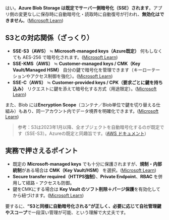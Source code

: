 はい。**Azure Blob Storage は既定でサーバー側暗号化（SSE）されます**。アプリ側の変更なしに保存時に自動暗号化・読取時に自動復号が行われ、**無効化はできません**。([Microsoft Learn][1])

## S3との対応関係（ざっくり）

* **SSE-S3（AWS）** ≒ **Microsoft-managed keys（Azure既定）**
  何もしなくても AES-256 で暗号化されます。([Microsoft Learn][1])
* **SSE-KMS（AWS）** ≒ **Customer-managed keys / CMK（Key Vault/Managed HSM）**
  自分の鍵で暗号化を管理できます（キーローテーションやアクセス制御を強化）。([Microsoft Learn][2])
* **SSE-C（AWS）** ≒ **Customer-provided keys / CPK（要求ごとに鍵を持ち込み）**
  リクエストに鍵を添えて暗号化する方式（用途限定）。([Microsoft Learn][3])

また、Blob には**Encryption Scope**（コンテナ／Blob単位で鍵を切り替える仕組み）もあり、同一アカウント内でデータ境界を明確化できます。([Microsoft Learn][4])

> 参考：S3は2023年1月以降、全オブジェクトを自動暗号化するのが既定です（SSE-S3）。Azureの既定と同趣旨です。([AWS ドキュメント][5])

## 実務で押さえるポイント

* 既定の **Microsoft-managed keys** でも十分に保護されますが、**規制・内部統制**がある場合は **CMK（Key Vault/HSM）** を選択。([Microsoft Learn][2])
* **Secure transfer required（HTTPS強制）**、**Private Endpoint**、**RBAC** を併用して経路・アクセスも防御。
* 鍵をCMKにする場合は **Key Vault のソフト削除＋パージ保護**を有効化してから紐づけます。([Microsoft Learn][6])

要するに、**“S3と同様に自動暗号化される”**が正しく、必要に応じて**自社管理鍵やスコープ**で一段深い管理が可能、という理解で大丈夫です。

[1]: https://learn.microsoft.com/en-us/azure/storage/common/storage-service-encryption?utm_source=chatgpt.com "Azure Storage encryption for data at rest"
[2]: https://learn.microsoft.com/en-us/azure/storage/common/customer-managed-keys-overview?utm_source=chatgpt.com "Customer-managed keys for Azure Storage encryption"
[3]: https://learn.microsoft.com/en-us/azure/storage/blobs/storage-blob-customer-provided-key?utm_source=chatgpt.com "Specify a customer-provided key on a request to Blob ..."
[4]: https://learn.microsoft.com/en-us/azure/storage/blobs/encryption-scope-overview?utm_source=chatgpt.com "Encryption scopes for Blob storage - Azure"
[5]: https://docs.aws.amazon.com/AmazonS3/latest/userguide/default-encryption-faq.html?utm_source=chatgpt.com "Default encryption FAQ - Amazon Simple Storage Service"
[6]: https://learn.microsoft.com/en-us/azure/storage/common/customer-managed-keys-configure-existing-account?utm_source=chatgpt.com "Configure customer-managed keys in the same tenant for ..."
